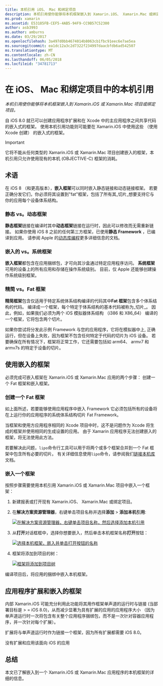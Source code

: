 ```yaml
---
title: 本机引用 iOS、 Mac 和绑定项目
description: 本机引用使你能够将本机框架嵌入到 Xamarin.iOS、 Xamarin.Mac 或绑定项目。
ms.prod: xamarin
ms.assetid: E53185FB-CEF5-4AB5-94F9-CC9B57C52300
author: asb3993
ms.author: amburns
ms.date: 03/29/2017
ms.openlocfilehash: 3a497d0bb4674014b8063cb1fbc91eec6e7ae5ea
ms.sourcegitcommit: ea1dc12a3c2d7322f234997daacbfdb6ad542507
ms.translationtype: MT
ms.contentlocale: zh-CN
ms.lasthandoff: 06/05/2018
ms.locfileid: "34781713"
---
```

# <a name="native-references-in-ios-mac-and-bindings-projects"></a>在 iOS、 Mac 和绑定项目中的本机引用

_本机引用使你能够将本机框架嵌入到 Xamarin.iOS 或 Xamarin.Mac 项目或绑定项目。_

自 iOS 8.0 就已可以创建应用程序扩展和在 Xcode 中的主应用程序之间共享代码的嵌入式的框架。 使用本机引用功能则可能要在 Xamarin.iOS 中使用这些 （使用 Xcode 创建） 的嵌入式的框架。
 
> [!IMPORTANT]
> 它将不能从任何类型的 Xamarin.iOS 或 Xamarin.Mac 项目创建嵌入的框架，本机引用只允许使用现有的本机 (OBJECTIVE-C) 框架的消耗。

<a name="Terminology" />

## <a name="terminology"></a>术语

在 iOS 8 （和更高版本），**嵌入框架**可以同时嵌入静态链接和动态链接框架。 若要正确分发它们，你必须将其设置到"fat"框架，包括了所有其_切片_想要支持它与你的应用每个设备体系结构。

<a name="Static-vs-Dynamic-Frameworks" />

### <a name="static-vs-dynamic-frameworks"></a>静态 vs。动态框架

**静态框架**链接在编译时其中**动态框架**链接在运行时，因此可以修改而无需重新链接。 如果你使用 iOS 8 之前的任何第三方框架，已使用**静态 Framework** ，已编译到应用。 请参阅 Apple 的[动态库编程](https://developer.apple.com/library/mac/documentation/DeveloperTools/Conceptual/DynamicLibraries/100-Articles/OverviewOfDynamicLibraries.html#//apple_ref/doc/uid/TP40001873-SW1)更多详细信息的文档。

<a name="Embedded-vs-System-Frameworks" />

### <a name="embedded-vs-system-frameworks"></a>嵌入的 vs。系统框架

**嵌入框架**都包含在应用捆绑包，才可向其沙盒通过特定应用程序访问。 **系统框架**可用的设备上的所有应用和存储在操作系统级别。 目前，仅 Apple 还能够创建操作系统级别框架。

<a name="Thin-vs-Fat-Frameworks" />

### <a name="thin-vs-fat-frameworks"></a>精简 vs。Fat 框架

**精简框架**包含仅适用于特定系统体系结构编译的代码其中**Fat 框架**包含多个体系结构的代码。 编译成一个框架，每个特定于体系结构的基本代码被称为_切片_。 因此，例如，如果我们必须为两个 iOS 模拟器体系结构 （i386 和 X86_64） 编译的一个框架，它将包含两个切片。

如果你尝试将分发此示例 Framework 与您的应用程序，它将在模拟器中上, 正确运行，但在设备上失败，因为框架不包含任何特定于代码的切片为 iOS 设备。 若要确保在所有情况下，框架将正常工作，它还需要包括如 arm64、 armv7 和 armv7s 的特定于设备的切片。

<a name="Working-with-Embedded-Frameworks" />

## <a name="working-with-embedded-frameworks"></a>使用嵌入的框架

必须完成可嵌入框架在 Xamarin.iOS 或 Xamarin.Mac 应用的两个步骤： 创建一个 Fat 框架和嵌入框架。

<a name="Overview" />

### <a name="creating-a-fat-framework"></a>创建一个 Fat 框架

如上面所述，若要能够使用应用程序中嵌入 Framework 它必须包括所有的设备将在上运行你的应用程序的系统体系结构切片 Fat Framework。

当框架和使用方应用程序相同的 Xcode 项目中时，这不是问题作为 Xcode 将生成的框架并使用相同的生成设置的应用。 由于 Xamarin 应用程序无法创建嵌入的框架，将无法使用此方法。

若要解决此问题，`lipo`命令行工具可以用于将两个或多个框架合并到一个 Fat 框架中包含所有必要的切片。 有关详细信息使用`lipo`命令，请参阅我们[链接本机库](~/ios/platform/native-interop.md)文档。

<a name="Embedding-a-Framework" />

### <a name="embedding-a-framework"></a>嵌入一个框架

按照步骤需要使用本机引用 Xamarin.iOS 或 Xamarin.Mac 项目中嵌入一个框架：

1. 新建报表或打开现有 Xamarin.iOS、 Xamarin.Mac 或绑定项目。
2. 在**解决方案资源管理器**，右键单击项目名称并选择**添加** > **添加本机引用**: 

    [![](native-references-images/ref01.png "在解决方案资源管理器，右键单击项目名称，然后选择添加本机引用")](native-references-images/ref01.png#lightbox)
3. 从**打开**对话框框中，选择你想要嵌入，然后单击本机框架名称**打开**按钮： 

    [![](native-references-images/ref02.png "选择本机框架，嵌入并单击打开按钮的名称")](native-references-images/ref02.png#lightbox)
4. 框架将添加到项目的树： 

    [![](native-references-images/ref03.png "框架将添加到项目树")](native-references-images/ref03.png#lightbox)

编译项目后，将应用的捆绑中嵌入本机框架。

<a name="App-Extensions-and-Embedded-Frameworks" />

## <a name="app-extensions-and-embedded-frameworks"></a>应用程序扩展和嵌入的框架

内部 Xamarin.iOS 可能充分利用此功能将其用作框架单声道的运行时与链接 (当部署目标是 > = iOS 8.0)，从而减少显著为具有扩展的应用的应用程序大小 （因为单声道运行时一次将包含有关整个应用程序捆绑包，而不是一次针对容器应用程序，并一次针对每个扩展）。

扩展将与单声道运行时作为链接一个框架，因为所有扩展都需要 iOS 8.0。

没有扩展和应用该面向 iOS 的应用 

<a name="Summary" />

## <a name="summary"></a>总结

本文已了解嵌入到一个 Xamarin.iOS 或 Xamarin.Mac 应用程序的本机框架的详细的信息。

